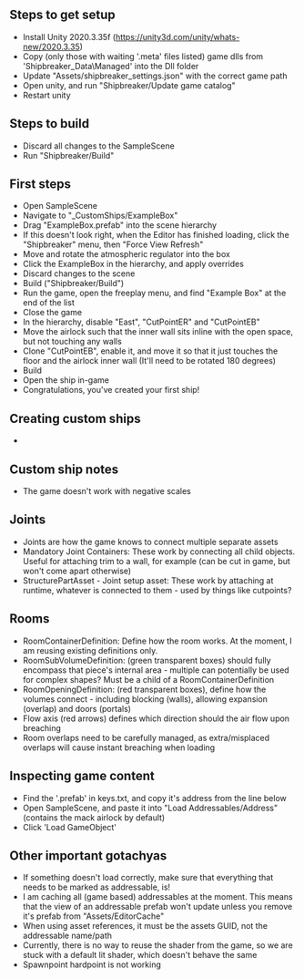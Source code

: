 ## Steps to get setup
* Install Unity 2020.3.35f (https://unity3d.com/unity/whats-new/2020.3.35)
* Copy (only those with waiting '.meta' files listed) game dlls from 'Shipbreaker_Data\Managed' into the Dll folder
* Update "Assets/shipbreaker_settings.json" with the correct game path
* Open unity, and run "Shipbreaker/Update game catalog"
* Restart unity

## Steps to build
* Discard all changes to the SampleScene
* Run "Shipbreaker/Build"

## First steps
* Open SampleScene
* Navigate to "_CustomShips/ExampleBox"
* Drag "ExampleBox.prefab" into the scene hierarchy
 * If this doesn't look right, when the Editor has finished loading, click the "Shipbreaker" menu, then "Force View Refresh" 
* Move and rotate the atmospheric regulator into the box
* Click the ExampleBox in the hierarchy, and apply overrides
* Discard changes to the scene
* Build ("Shipbreaker/Build")
* Run the game, open the freeplay menu, and find "Example Box" at the end of the list
* Close the game
* In the hierarchy, disable "East", "CutPointER" and "CutPointEB"
* Move the airlock such that the inner wall sits inline with the open space, but not touching any walls
* Clone "CutPointEB", enable it, and move it so that it just touches the floor and the airlock inner wall (It'll need to be rotated 180 degrees)
* Build
* Open the ship in-game
* Congratulations, you've created your first ship!

## Creating custom ships
* 

## Custom ship notes
* The game doesn't work with negative scales

## Joints
* Joints are how the game knows to connect multiple separate assets
* Mandatory Joint Containers: These work by connecting all child objects. Useful for attaching trim to a wall, for example (can be cut in game, but won't come apart otherwise)
* StructurePartAsset - Joint setup asset: These work by attaching at runtime, whatever is connected to them - used by things like cutpoints?

## Rooms
* RoomContainerDefinition: Define how the room works. At the moment, I am reusing existing definitions only.
* RoomSubVolumeDefinition: (green transparent boxes) should fully encompass that piece's internal area - multiple can potentially be used for complex shapes? Must be a child of a RoomContainerDefinition
* RoomOpeningDefinition: (red transparent boxes), define how the volumes connect - including blocking (walls), allowing expansion (overlap) and doors (portals)
 * Flow axis (red arrows) defines which direction should the air flow upon breaching
* Room overlaps need to be carefully managed, as extra/misplaced overlaps will cause instant breaching when loading

## Inspecting game content
* Find the '.prefab' in keys.txt, and copy it's address from the line below
* Open SampleScene, and paste it into "Load Addressables/Address" (contains the mack airlock by default)
* Click 'Load GameObject'

## Other important gotachyas
* If something doesn't load correctly, make sure that everything that needs to be marked as addressable, is!
* I am caching all (game based) addressables at the moment. This means that the view of an addressable prefab won't update unless you remove it's prefab from "Assets/EditorCache"
* When using asset references, it must be the assets GUID, not the addressable name/path
* Currently, there is no way to reuse the shader from the game, so we are stuck with a default lit shader, which doesn't behave the same
* Spawnpoint hardpoint is not working